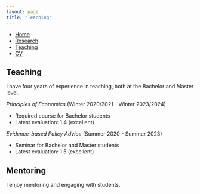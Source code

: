 ```yaml
---
layout: page
title: "Teaching"
---
```


<nav>
  <ul>
    <li><a href="index">Home</a></li>
    <li><a href="research">Research</a></li>
    <li><a href="teaching">Teaching</a></li>
    <li><a href="cv">CV</a></li>
  </ul>
</nav>

## Teaching

I have four years of experience in teaching, both at the Bachelor and Master level. 

*Principles of Economics* (Winter 2020/2021 - Winter 2023/2024)

- Required course for Bachelor students
- Latest evaluation: 1.4 (excellent)

*Evidence-based Policy Advice* (Summer 2020 - Summer 2023)

- Seminar for Bachelor and Master students
- Latest evaluation: 1.5 (excellent)

## Mentoring

I enjoy mentoring and engaging with students. 
